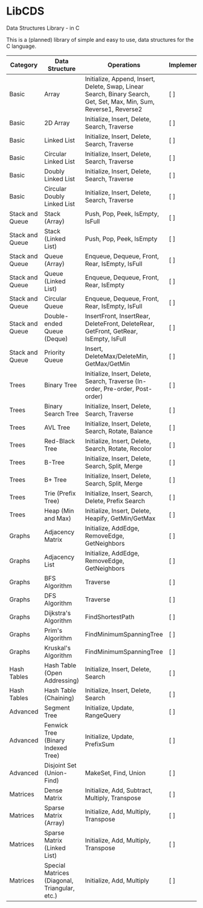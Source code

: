 # LibCDS

Data Structures Library - in C

This is a (planned) library of simple and easy to use, data structures for the C language.

| Category        | Data Structure                                | Operations                                                                                                          | Implemented |
| --------------- | --------------------------------------------- | ------------------------------------------------------------------------------------------------------------------- | ----------- |
| Basic           | Array                                         | Initialize, Append, Insert, Delete, Swap, Linear Search, Binary Search, Get, Set, Max, Min, Sum, Reverse1, Reverse2 | [ ]         |
| Basic           | 2D Array                                      | Initialize, Insert, Delete, Search, Traverse                                                                        | [ ]         |
| Basic           | Linked List                                   | Initialize, Insert, Delete, Search, Traverse                                                                        | [ ]         |
| Basic           | Circular Linked List                          | Initialize, Insert, Delete, Search, Traverse                                                                        | [ ]         |
| Basic           | Doubly Linked List                            | Initialize, Insert, Delete, Search, Traverse                                                                        | [ ]         |
| Basic           | Circular Doubly Linked List                   | Initialize, Insert, Delete, Search, Traverse                                                                        | [ ]         |
| Stack and Queue | Stack (Array)                                 | Push, Pop, Peek, IsEmpty, IsFull                                                                                    | [ ]         |
| Stack and Queue | Stack (Linked List)                           | Push, Pop, Peek, IsEmpty                                                                                            | [ ]         |
| Stack and Queue | Queue (Array)                                 | Enqueue, Dequeue, Front, Rear, IsEmpty, IsFull                                                                      | [ ]         |
| Stack and Queue | Queue (Linked List)                           | Enqueue, Dequeue, Front, Rear, IsEmpty                                                                              | [ ]         |
| Stack and Queue | Circular Queue                                | Enqueue, Dequeue, Front, Rear, IsEmpty, IsFull                                                                      | [ ]         |
| Stack and Queue | Double-ended Queue (Deque)                    | InsertFront, InsertRear, DeleteFront, DeleteRear, GetFront, GetRear, IsEmpty, IsFull                                | [ ]         |
| Stack and Queue | Priority Queue                                | Insert, DeleteMax/DeleteMin, GetMax/GetMin                                                                          | [ ]         |
| Trees           | Binary Tree                                   | Initialize, Insert, Delete, Search, Traverse (In-order, Pre-order, Post-order)                                      | [ ]         |
| Trees           | Binary Search Tree                            | Initialize, Insert, Delete, Search, Traverse                                                                        | [ ]         |
| Trees           | AVL Tree                                      | Initialize, Insert, Delete, Search, Rotate, Balance                                                                 | [ ]         |
| Trees           | Red-Black Tree                                | Initialize, Insert, Delete, Search, Rotate, Recolor                                                                 | [ ]         |
| Trees           | B-Tree                                        | Initialize, Insert, Delete, Search, Split, Merge                                                                    | [ ]         |
| Trees           | B+ Tree                                       | Initialize, Insert, Delete, Search, Split, Merge                                                                    | [ ]         |
| Trees           | Trie (Prefix Tree)                            | Initialize, Insert, Search, Delete, Prefix Search                                                                   | [ ]         |
| Trees           | Heap (Min and Max)                            | Initialize, Insert, Delete, Heapify, GetMin/GetMax                                                                  | [ ]         |
| Graphs          | Adjacency Matrix                              | Initialize, AddEdge, RemoveEdge, GetNeighbors                                                                       | [ ]         |
| Graphs          | Adjacency List                                | Initialize, AddEdge, RemoveEdge, GetNeighbors                                                                       | [ ]         |
| Graphs          | BFS Algorithm                                 | Traverse                                                                                                            | [ ]         |
| Graphs          | DFS Algorithm                                 | Traverse                                                                                                            | [ ]         |
| Graphs          | Dijkstra's Algorithm                          | FindShortestPath                                                                                                    | [ ]         |
| Graphs          | Prim's Algorithm                              | FindMinimumSpanningTree                                                                                             | [ ]         |
| Graphs          | Kruskal's Algorithm                           | FindMinimumSpanningTree                                                                                             | [ ]         |
| Hash Tables     | Hash Table (Open Addressing)                  | Initialize, Insert, Delete, Search                                                                                  | [ ]         |
| Hash Tables     | Hash Table (Chaining)                         | Initialize, Insert, Delete, Search                                                                                  | [ ]         |
| Advanced        | Segment Tree                                  | Initialize, Update, RangeQuery                                                                                      | [ ]         |
| Advanced        | Fenwick Tree (Binary Indexed Tree)            | Initialize, Update, PrefixSum                                                                                       | [ ]         |
| Advanced        | Disjoint Set (Union-Find)                     | MakeSet, Find, Union                                                                                                | [ ]         |
| Matrices        | Dense Matrix                                  | Initialize, Add, Subtract, Multiply, Transpose                                                                      | [ ]         |
| Matrices        | Sparse Matrix (Array)                         | Initialize, Add, Multiply, Transpose                                                                                | [ ]         |
| Matrices        | Sparse Matrix (Linked List)                   | Initialize, Add, Multiply, Transpose                                                                                | [ ]         |
| Matrices        | Special Matrices (Diagonal, Triangular, etc.) | Initialize, Add, Multiply                                                                                           | [ ]         |
